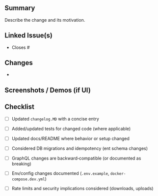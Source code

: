 ## Summary

Describe the change and its motivation.

## Linked Issue(s)

- Closes #<id>

## Changes

-

## Screenshots / Demos (if UI)

## Checklist

- [ ] Updated `changelog.MD` with a concise entry
- [ ] Added/updated tests for changed code (where applicable)
- [ ] Updated docs/README where behavior or setup changed
- [ ] Considered DB migrations and idempotency (ent schema changes)
- [ ] GraphQL changes are backward‑compatible (or documented as breaking)
- [ ] Env/config changes documented (`.env.example`, `docker-compose.dev.yml`)
- [ ] Rate limits and security implications considered (downloads, uploads)


